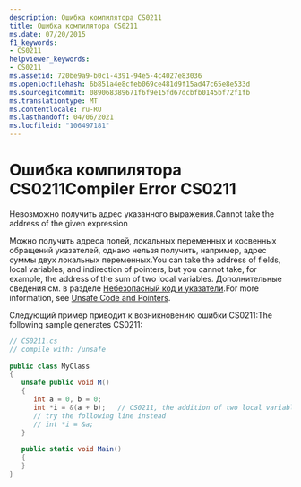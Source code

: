 ```yaml
---
description: Ошибка компилятора CS0211
title: Ошибка компилятора CS0211
ms.date: 07/20/2015
f1_keywords:
- CS0211
helpviewer_keywords:
- CS0211
ms.assetid: 720be9a9-b0c1-4391-94e5-4c4027e83036
ms.openlocfilehash: 6b851a4e8cfeb069ce481d9f15ad47c65e8e533d
ms.sourcegitcommit: 089068389671f6f9e15fd67dcbfb0145bf72f1fb
ms.translationtype: MT
ms.contentlocale: ru-RU
ms.lasthandoff: 04/06/2021
ms.locfileid: "106497181"
---
```

# <a name="compiler-error-cs0211"></a><span data-ttu-id="81659-103">Ошибка компилятора CS0211</span><span class="sxs-lookup"><span data-stu-id="81659-103">Compiler Error CS0211</span></span>

<span data-ttu-id="81659-104">Невозможно получить адрес указанного выражения.</span><span class="sxs-lookup"><span data-stu-id="81659-104">Cannot take the address of the given expression</span></span>  
  
 <span data-ttu-id="81659-105">Можно получить адреса полей, локальных переменных и косвенных обращений указателей, однако нельзя получить, например, адрес суммы двух локальных переменных.</span><span class="sxs-lookup"><span data-stu-id="81659-105">You can take the address of fields, local variables, and indirection of pointers, but you cannot take, for example, the address of the sum of two local variables.</span></span> <span data-ttu-id="81659-106">Дополнительные сведения см. в разделе [Небезопасный код и указатели](../language-reference/unsafe-code.md).</span><span class="sxs-lookup"><span data-stu-id="81659-106">For more information, see [Unsafe Code and Pointers](../language-reference/unsafe-code.md).</span></span>  
  
 <span data-ttu-id="81659-107">Следующий пример приводит к возникновению ошибки CS0211:</span><span class="sxs-lookup"><span data-stu-id="81659-107">The following sample generates CS0211:</span></span>  
  
```csharp  
// CS0211.cs  
// compile with: /unsafe  
  
public class MyClass  
{  
   unsafe public void M()  
   {  
      int a = 0, b = 0;  
      int *i = &(a + b);   // CS0211, the addition of two local variables  
      // try the following line instead  
      // int *i = &a;  
   }  
  
   public static void Main()  
   {  
   }  
}  
```
